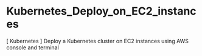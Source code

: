 # Kubernetes_Deploy_on_EC2_instances
[ Kubernetes ] Deploy a Kubernetes cluster on EC2 instances using AWS console and terminal
